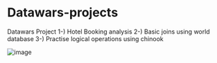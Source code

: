 # Datawars-projects
Datawars Project 
              1-) Hotel Booking analysis
              2-) Basic joins using world database
              3-) Practise logical operations using chinook




![image](https://github.com/user-attachments/assets/a522abac-0074-49ba-94db-d9f9ee419c2c)
